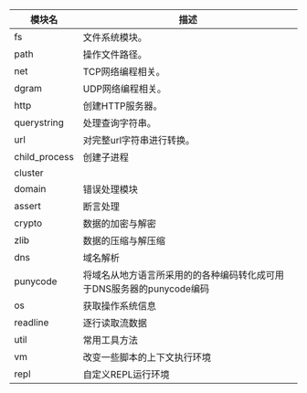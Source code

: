 | 模块名           | 描述                                       |
| ------------- | ---------------------------------------- |
| fs            | 文件系统模块。                                  |
| path          | 操作文件路径。                                  |
| net           | TCP网络编程相关。                               |
| dgram         | UDP网络编程相关。                               |
| http          | 创建HTTP服务器。                               |
| querystring   | 处理查询字符串。                                 |
| url           | 对完整url字符串进行转换。                           |
| child_process | 创建子进程                                    |
| cluster       |                                          |
| domain        | 错误处理模块                                   |
| assert        | 断言处理                                     |
| crypto        | 数据的加密与解密                                 |
| zlib          | 数据的压缩与解压缩                                |
| dns           | 域名解析                                     |
| punycode      | 将域名从地方语言所采用的的各种编码转化成可用于DNS服务器的punycode编码 |
| os            | 获取操作系统信息                                 |
| readline      | 逐行读取流数据                                  |
| util          | 常用工具方法                                   |
| vm            | 改变一些脚本的上下文执行环境                           |
| repl          | 自定义REPL运行环境                              |
